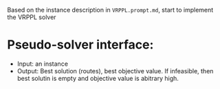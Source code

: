 Based on the instance description in `VRPPL.prompt.md`, start to implement the VRPPL solver

# Pseudo-solver interface:
- Input: an instance
- Output: Best solution (routes), best objective value. If infeasible, then best solutin is empty and objective value is abitrary high.

